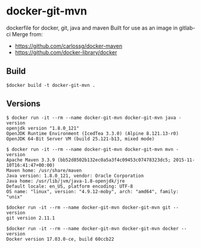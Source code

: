 # docker-git-mvn
dockerfile for docker, git, java and maven
Built for use as an image in gitlab-ci
Merge from:
   + https://github.com/carlossg/docker-maven
   + https://github.com/docker-library/docker

## Build
```
$docker build -t docker-git-mvn .
```

## Versions
```
$ docker run -it --rm --name docker-git-mvn docker-git-mvn java -version
openjdk version "1.8.0_121"
OpenJDK Runtime Environment (IcedTea 3.3.0) (Alpine 8.121.13-r0)
OpenJDK 64-Bit Server VM (build 25.121-b13, mixed mode)

$ docker run -it --rm --name docker-git-mvn docker-git-mvn mvn -version
Apache Maven 3.3.9 (bb52d8502b132ec0a5a3f4c09453c07478323dc5; 2015-11-10T16:41:47+00:00)
Maven home: /usr/share/maven
Java version: 1.8.0_121, vendor: Oracle Corporation
Java home: /usr/lib/jvm/java-1.8-openjdk/jre
Default locale: en_US, platform encoding: UTF-8
OS name: "linux", version: "4.9.12-moby", arch: "amd64", family: "unix"

$docker run -it --rm --name docker-git-mvn docker-git-mvn git --version
git version 2.11.1

$docker run -it --rm --name docker-git-mvn docker-git-mvn docker --version
Docker version 17.03.0-ce, build 60ccb22
```
